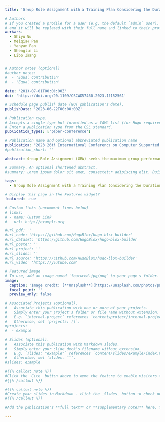 ```yaml
---
title: 'Group Role Assignment with a Training Plan Considering the Duration in Adaptive Collaboration'

# Authors
# If you created a profile for a user (e.g. the default `admin` user), write the username (folder name) here
# and it will be replaced with their full name and linked to their profile.
authors:
  - Shiyu Wu
  - Meiqiao Pan
  - Yanyan Fan
  - Shenglin Li
  - Libo Zhang


# Author notes (optional)
#author_notes:
#  - 'Equal contribution'
#  - 'Equal contribution'

date: '2013-07-01T00:00:00Z'
doi: 'https://doi.org/10.1109/CSCWD57460.2023.10152561'

# Schedule page publish date (NOT publication's date).
publishDate: '2023-06-22T00:00:00Z'

# Publication type.
# Accepts a single type but formatted as a YAML list (for Hugo requirements).
# Enter a publication type from the CSL standard.
publication_types: ['paper-conference']

# Publication name and optional abbreviated publication name.
publication: "2023 26th International Conference on Computer Supported Cooperative Work in Design (CSCWD)"
#publication_short: ""

abstract: Group Role Assignment (GRA) seeks the maximum group performance by assigning roles to the most appropriate individual agents. As an extension of GRA, GRA with a Training Plan (GRATP) is proposed to address the trainingrelated collaboration problems. However, the existing models neglect the influence of changes in duration, i.e., the duration of training is a preset constant, which has limited applications. The variation of duration has a great influence on the improvement of the agent’s ability and assignment, especially in the dynamic scenario. Therefore, this paper formalizes a GRATP problem that considers the duration in dynamic scenarios, and constructs an algorithm to solve it. In the formulated problem, the training plan includes three factors: the starting time, the duration and the training programs. The total benefit is taken as the goal of the algorithm, rather than the group performance, because the agent’s ability and group performance vary over time in adaptive collaboration (AC). Moreover, the reassignment needs to be launched after training, as the original assignment may not be optimal. By utilizing GRA and its Environment—Classes, Agents, Roles, Groups, and Objects (E-CARGO) model, the optimal training plan and reassignment are obtained by maximizing the total benefit. Experiments verify the effectiveness of the proposed algorithm.

# Summary. An optional shortened abstract.
#summary: Lorem ipsum dolor sit amet, consectetur adipiscing elit. Duis posuere tellus ac convallis placerat. Proin tincidunt magna sed ex sollicitudin condimentum.

tags:
  - Group Role Assignment with a Training Plan Considering the Duration in Adaptive Collaboration

# Display this page in the Featured widget?
featured: true

# Custom links (uncomment lines below)
# links:
# - name: Custom Link
#   url: http://example.org

#url_pdf: ''
#url_code: 'https://github.com/HugoBlox/hugo-blox-builder'
#url_dataset: 'https://github.com/HugoBlox/hugo-blox-builder'
#url_poster: ''
#url_project: ''
#url_slides: ''
#url_source: 'https://github.com/HugoBlox/hugo-blox-builder'
#url_video: 'https://youtube.com'

# Featured image
# To use, add an image named `featured.jpg/png` to your page's folder.
image:
  caption: 'Image credit: [**Unsplash**](https://unsplash.com/photos/pLCdAaMFLTE)'
  focal_point: ''
  preview_only: false

# Associated Projects (optional).
#   Associate this publication with one or more of your projects.
#   Simply enter your project's folder or file name without extension.
#   E.g. `internal-project` references `content/project/internal-project/index.md`.
#   Otherwise, set `projects: []`.
#projects:
#  - example

# Slides (optional).
#   Associate this publication with Markdown slides.
#   Simply enter your slide deck's filename without extension.
#   E.g. `slides: "example"` references `content/slides/example/index.md`.
#   Otherwise, set `slides: ""`.
#slides: example

#{{% callout note %}}
#Click the _Cite_ button above to demo the feature to enable visitors to import publication metadata into their reference management software.
#{{% /callout %}}

#{{% callout note %}}
#Create your slides in Markdown - click the _Slides_ button to check out the example.
#{{% /callout %}}

#Add the publication's **full text** or **supplementary notes** here. You can use rich formatting such as including [code, math, and images](https://docs.hugoblox.com/content/writing-markdown-latex/).

---
```





